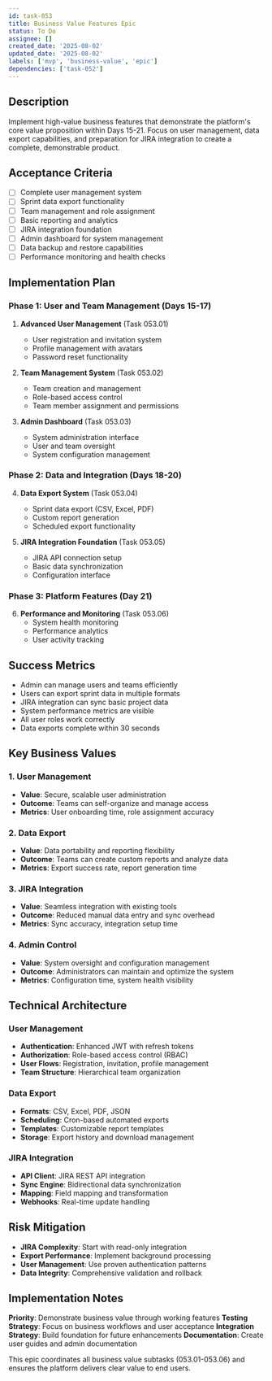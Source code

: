 ```yaml
---
id: task-053
title: Business Value Features Epic
status: To Do
assignee: []
created_date: '2025-08-02'
updated_date: '2025-08-02'
labels: ['mvp', 'business-value', 'epic']
dependencies: ['task-052']
---
```


## Description

Implement high-value business features that demonstrate the platform's core value proposition within Days 15-21. Focus on user management, data export capabilities, and preparation for JIRA integration to create a complete, demonstrable product.

## Acceptance Criteria

- [ ] Complete user management system
- [ ] Sprint data export functionality
- [ ] Team management and role assignment
- [ ] Basic reporting and analytics
- [ ] JIRA integration foundation
- [ ] Admin dashboard for system management
- [ ] Data backup and restore capabilities
- [ ] Performance monitoring and health checks

## Implementation Plan

### Phase 1: User and Team Management (Days 15-17)
1. **Advanced User Management** (Task 053.01)
   - User registration and invitation system
   - Profile management with avatars
   - Password reset functionality

2. **Team Management System** (Task 053.02)
   - Team creation and management
   - Role-based access control
   - Team member assignment and permissions

3. **Admin Dashboard** (Task 053.03)
   - System administration interface
   - User and team oversight
   - System configuration management

### Phase 2: Data and Integration (Days 18-20)
4. **Data Export System** (Task 053.04)
   - Sprint data export (CSV, Excel, PDF)
   - Custom report generation
   - Scheduled export functionality

5. **JIRA Integration Foundation** (Task 053.05)
   - JIRA API connection setup
   - Basic data synchronization
   - Configuration interface

### Phase 3: Platform Features (Day 21)
6. **Performance and Monitoring** (Task 053.06)
   - System health monitoring
   - Performance analytics
   - User activity tracking

## Success Metrics

- Admin can manage users and teams efficiently
- Users can export sprint data in multiple formats
- JIRA integration can sync basic project data
- System performance metrics are visible
- All user roles work correctly
- Data exports complete within 30 seconds

## Key Business Values

### 1. User Management
- **Value**: Secure, scalable user administration
- **Outcome**: Teams can self-organize and manage access
- **Metrics**: User onboarding time, role assignment accuracy

### 2. Data Export
- **Value**: Data portability and reporting flexibility
- **Outcome**: Teams can create custom reports and analyze data
- **Metrics**: Export success rate, report generation time

### 3. JIRA Integration
- **Value**: Seamless integration with existing tools
- **Outcome**: Reduced manual data entry and sync overhead
- **Metrics**: Sync accuracy, integration setup time

### 4. Admin Control
- **Value**: System oversight and configuration management
- **Outcome**: Administrators can maintain and optimize the system
- **Metrics**: Configuration time, system health visibility

## Technical Architecture

### User Management
- **Authentication**: Enhanced JWT with refresh tokens
- **Authorization**: Role-based access control (RBAC)
- **User Flows**: Registration, invitation, profile management
- **Team Structure**: Hierarchical team organization

### Data Export
- **Formats**: CSV, Excel, PDF, JSON
- **Scheduling**: Cron-based automated exports
- **Templates**: Customizable report templates
- **Storage**: Export history and download management

### JIRA Integration
- **API Client**: JIRA REST API integration
- **Sync Engine**: Bidirectional data synchronization
- **Mapping**: Field mapping and transformation
- **Webhooks**: Real-time update handling

## Risk Mitigation

- **JIRA Complexity**: Start with read-only integration
- **Export Performance**: Implement background processing
- **User Management**: Use proven authentication patterns
- **Data Integrity**: Comprehensive validation and rollback

## Implementation Notes

**Priority**: Demonstrate business value through working features
**Testing Strategy**: Focus on business workflows and user acceptance
**Integration Strategy**: Build foundation for future enhancements
**Documentation**: Create user guides and admin documentation

This epic coordinates all business value subtasks (053.01-053.06) and ensures the platform delivers clear value to end users.